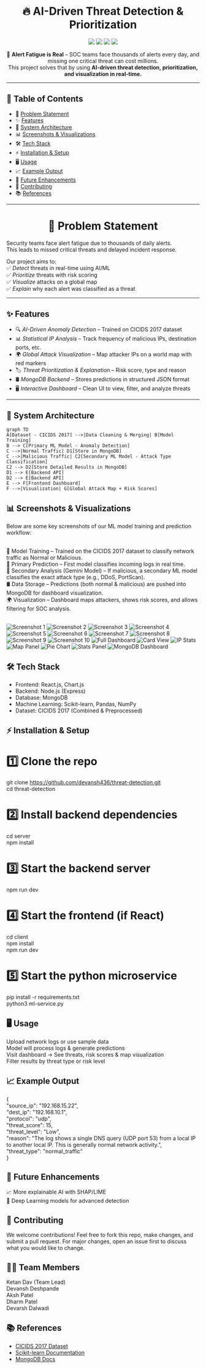 <!-- PROJECT TITLE -->
<h1 align="center">🔥 AI-Driven Threat Detection & Prioritization</h1>

<p align="center">
  <img src="https://img.shields.io/badge/Cybersecurity-AI--Driven-blue?style=for-the-badge">
  <img src="https://img.shields.io/badge/Python-3.10+-blue?style=for-the-badge&logo=python">
  <img src="https://img.shields.io/badge/MongoDB-NoSQL-green?style=for-the-badge&logo=mongodb">
  <img src="https://img.shields.io/badge/Frontend-React%20%7C%20Map%20Visualization-pink?style=for-the-badge&logo=react">
</p>

<p align="center">
🚨 <b>Alert Fatigue is Real</b> – SOC teams face thousands of alerts every day, and missing one critical threat can cost millions.<br>
This project solves that by using <b>AI-driven threat detection, prioritization, and visualization in real-time.</b>
</p>

---

## 📖 Table of Contents

- 🚩 [Problem Statement](#-problem-statement)
- ✨ [Features](#-features)
- 🧠 [System Architecture](#-system-architecture)
- 📊 [Screenshots & Visualizations](#-screenshots--visualizations)
- 🛠 [Tech Stack](#-tech-stack)
- ⚡ [Installation & Setup](#-installation--setup)
- 🖥 [Usage](#-usage)
- 📈 [Example Output](#-example-output)
- 🚀 [Future Enhancements](#-future-enhancements)
- 🤝 [Contributing](#-contributing)
- 📚 [References](#-references)

---

<h1 align="center">🚩 Problem Statement</h1>

Security teams face alert fatigue due to thousands of daily alerts.  
This leads to missed critical threats and delayed incident response.

Our project aims to:  
✅ _Detect_ threats in real-time using AI/ML  
✅ _Prioritize_ threats with risk scoring  
✅ _Visualize_ attacks on a global map  
✅ _Explain_ why each alert was classified as a threat

---

## ✨ Features

- 🔍 _AI-Driven Anomaly Detection_ – Trained on CICIDS 2017 dataset  
- 📊 _Statistical IP Analysis_ – Track frequency of malicious IPs, destination ports, etc.  
- 🌍 _Global Attack Visualization_ – Map attacker IPs on a world map with red markers  
- 🏷 _Threat Prioritization & Explanation_ – Risk score, type and reason  
- 🛢 _MongoDB Backend_ – Stores predictions in structured JSON format  
- 🖥 _Interactive Dashboard_ – Clean UI to view, filter, and analyze threats  

---

## 🧠 System Architecture

```mermaid
graph TD
A[Dataset - CICIDS 2017] -->|Data Cleaning & Merging| B[Model Training]
B --> C[Primary ML Model - Anomaly Detection]
C -->|Normal Traffic| D1[Store in MongoDB]
C -->|Malicious Traffic| C2[Secondary ML Model - Attack Type Classification]
C2 --> D2[Store Detailed Results in MongoDB]
D1 --> E[Backend API]
D2 --> E[Backend API]
E --> F[Frontend Dashboard]
F -->|Visualization| G[Global Attack Map + Risk Scores]
```

<h2>📊 Screenshots & Visualizations</h2>

Below are some key screenshots of our ML model training and prediction workflow:<br><br>

🧠 Model Training – Trained on the CICIDS 2017 dataset to classify network traffic as Normal or Malicious.<br>
🔎 Primary Prediction – First model classifies incoming logs in real time.<br>
🤖 Secondary Analysis (Gemini Model) – If malicious, a secondary ML model classifies the exact attack type (e.g., DDoS, PortScan).<br>
🛢 Data Storage – Predictions (both normal & malicious) are pushed into MongoDB for dashboard visualization.<br>
🌍 Visualization – Dashboard maps attackers, shows risk scores, and allows filtering for SOC analysis.<br><br>

<img src="./images/1.png" alt="Screenshot 1" /> <img src="./images/2.png" alt="Screenshot 2" /> <img src="./images/3.png" alt="Screenshot 3" /> <img src="./images/4.png" alt="Screenshot 4" /> <img src="./images/5.png" alt="Screenshot 5" /> <img src="./images/6.png" alt="Screenshot 6" /> <img src="./images/7.png" alt="Screenshot 7" /> <img src="./images/8.png" alt="Screenshot 8" /> <img src="./images/9.png" alt="Screenshot 9" /> <img src="./images/10.png" alt="Screenshot 10" /> <!-- PoC Dashboard Screenshots --> <img src="./images/fulld.png" alt="Full Dashboard" /> <img src="./images/card.png" alt="Card View" /> <img src="./images/ips.png" alt="IP Stats" /> <img src="./images/map.png" alt="Map Panel" /> <img src="./images/pie.png" alt="Pie Chart" /> <img src="./images/stat.png" alt="Stats Panel" /> <!-- MongoDB Dashboard Screenshot --> <img src="./images/mongod.png" alt="MongoDB Dashboard" />
<h2>🛠 Tech Stack</h2>

- Frontend: React.js, Chart.js
- Backend: Node.js (Express)
- Database: MongoDB
- Machine Learning: Scikit-learn, Pandas, NumPy
- Dataset: CICIDS 2017 (Combined & Preprocessed)

<h2>⚡ Installation & Setup</h2>

# 1️⃣ Clone the repo
git clone https://github.com/devansh436/threat-detection.git<br>
cd threat-detection

# 2️⃣ Install backend dependencies
cd server<br>
npm install

# 3️⃣ Start the backend server
npm run dev

# 4️⃣ Start the frontend (if React)
cd client<br>
npm install<br>
npm run dev

# 5️⃣ Start the python microservice
pip install -r requirements.txt<br>
python3 ml-service.py



<h2>🖥 Usage</h2>

Upload network logs or use sample data<br>
Model will process logs & generate predictions<br>
Visit dashboard → See threats, risk scores & map visualization<br>
Filter results by threat type or risk level


<h2>📈 Example Output</h2>
<div>
  {<br>
  "source_ip": "192.168.15.22",<br>
  "dest_ip": "192.168.10.1",<br>
  "protocol": "udp",<br>
  "threat_score": 15,<br>
  "threat_level": "Low",<br>
  "reason": "The log shows a single DNS query (UDP port 53) from a local IP to another local IP. This is generally normal network activity.",<br>
  "threat_type": "normal_traffic"<br>
}
</div>


<h2>🚀 Future Enhancements</h2>

📈 More explainable AI with SHAP/LIME<br>
🧠 Deep Learning models for advanced detection

<h2>🤝 Contributing</h2>

We welcome contributions!
Feel free to fork this repo, make changes, and submit a pull request.
For major changes, open an issue first to discuss what you would like to change.

<h2>👨‍💻 Team Members</h2>

Ketan Dav (Team Lead)<br>
Devansh Deshpande<br>
Aksh Patel<br>
Dharm Patel<br>
Devarsh Dalwadi

<h2>📚 References</h2>

- [CICIDS 2017 Dataset](https://www.unb.ca/cic/datasets/ids-2017.html)
- [Scikit-learn Documentation](https://scikit-learn.org/stable)
- [MongoDB Docs](https://www.mongodb.com/docs/)

